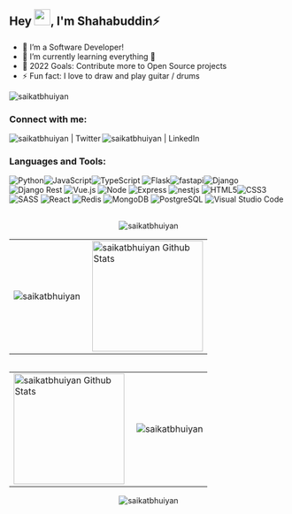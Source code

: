 <!-- ### Hi there, I'm Shahabuddin Bhuiyan // [(saikat)][website] 👋 -->
## Hey <img src="https://github.com/TheDudeThatCode/TheDudeThatCode/blob/master/Assets/Hi.gif" width="29px">, I'm Shahabuddin⚡️
<!-- ### Hi there, I'm Md. Shahabuddin Bhuiyan 
## I'm a Software Developer! -->

<!-- - 🔭 I’m currently working in Gigalogy Ltd! -->
- 🔭 I’m a Software Developer!
- 🌱 I’m currently learning everything 🤣
- 🥅 2022 Goals: Contribute more to Open Source projects
- ⚡ Fun fact: I love to draw and play guitar / drums

<p align="left"> <img src="https://komarev.com/ghpvc/?username=saikatbhuiyan&label=Profile%20views&color=0e75b6&style=flat" alt="saikatbhuiyan" /> </p>

### Connect with me:

<!-- [<img align="left" alt="saikatbhuiyan.me" width="22px" src="https://raw.githubusercontent.com/iconic/open-iconic/master/svg/globe.svg" />][website] -->
[<img align="left" alt="saikatbhuiyan | Twitter" src="https://img.shields.io/badge/Twitter-1DA1F2?style=for-the-badge&logo=twitter&logoColor=white" />][twitter]
[<img align="left" alt="saikatbhuiyan | LinkedIn" src="https://img.shields.io/badge/LinkedIn-0077B5?style=for-the-badge&logo=linkedin&logoColor=white" />][linkedin]

<br />

### Languages and Tools:
<!-- [<img align="left" alt="Visual Studio Code" width="26px" src="https://raw.githubusercontent.com/github/explore/80688e429a7d4ef2fca1e82350fe8e3517d3494d/topics/visual-studio-code/visual-studio-code.png" />]()
[<img align="left" alt="HTML5" width="26px" src="https://raw.githubusercontent.com/github/explore/80688e429a7d4ef2fca1e82350fe8e3517d3494d/topics/html/html.png" />]()
[<img align="left" alt="Django" width="26px" src="https://github.com/devicons/devicon/blob/master/icons/django/django-original.svg" />]()
[<img align="left" alt="CSS3" width="26px" src="https://raw.githubusercontent.com/github/explore/80688e429a7d4ef2fca1e82350fe8e3517d3494d/topics/css/css.png" />]()
[<img align="left" alt="JavaScript" width="26px" src="https://raw.githubusercontent.com/github/explore/80688e429a7d4ef2fca1e82350fe8e3517d3494d/topics/javascript/javascript.png" />]()
[<img align="left" alt="Python" width="26px" src="https://github.com/abranhe/programming-languages-logos/blob/master/src/python/python_128x128.png" />]()
[<img align="left" alt="Docker" width="26px" src="https://github.com/devicons/devicon/blob/master/icons/docker/docker-original.svg" />]()
[<img align="left" alt="Heroku" width="26px" src="https://github.com/devicons/devicon/blob/master/icons/heroku/heroku-original.svg" />]()
[<img align="left" alt="Postgresql" width="26px" src="https://github.com/devicons/devicon/blob/master/icons/postgresql/postgresql-original.svg" />]()
[<img align="left" alt="GraphQL" width="26px" src="https://raw.githubusercontent.com/github/explore/80688e429a7d4ef2fca1e82350fe8e3517d3494d/topics/graphql/graphql.png" />]()
[<img align="left" alt="SQL" width="26px" src="https://raw.githubusercontent.com/github/explore/80688e429a7d4ef2fca1e82350fe8e3517d3494d/topics/sql/sql.png" />]()
[<img align="left" alt="MySQL" width="26px" src="https://raw.githubusercontent.com/github/explore/80688e429a7d4ef2fca1e82350fe8e3517d3494d/topics/mysql/mysql.png" />]()
[<img align="left" alt="MongoDB" width="26px" src="https://raw.githubusercontent.com/github/explore/80688e429a7d4ef2fca1e82350fe8e3517d3494d/topics/mongodb/mongodb.png" />]()
[<img align="left" alt="Git" width="26px" src="https://raw.githubusercontent.com/github/explore/80688e429a7d4ef2fca1e82350fe8e3517d3494d/topics/git/git.png" />]()
[<img align="left" alt="GitHub" width="26px" src="https://raw.githubusercontent.com/github/explore/78df643247d429f6cc873026c0622819ad797942/topics/github/github.png" />]()
[<img align="left" alt="HTML5" width="26px" src="https://raw.githubusercontent.com/github/explore/80688e429a7d4ef2fca1e82350fe8e3517d3494d/topics/terminal/terminal.png" />]() -->


<img alt="Python" src="https://img.shields.io/badge/Python-blue?style=for-the-badge&logo=python&logoColor=FFD43B"/><img alt="JavaScript" src="https://img.shields.io/badge/javascript%20-%23323330.svg?&style=for-the-badge&logo=javascript&logoColor=%23F7DF1E"/><img alt="TypeScript" src="https://img.shields.io/badge/typescript%20-%23007ACC.svg?&style=for-the-badge&logo=typescript&logoColor=white"/>
<img alt="Flask" src="https://img.shields.io/badge/Flask-000000?style=for-the-badge&logo=flask&logoColor=white"/><img alt="fastapi" src="https://img.shields.io/badge/fastapi-109989?style=for-the-badge&logo=FASTAPI&logoColor=white"/><img alt="Django" src="https://img.shields.io/badge/Django-092E20?style=for-the-badge&logo=django&logoColor=green"/> 
<img alt="Django Rest" src="https://img.shields.io/badge/django%20rest-ff1709?style=for-the-badge&logo=django&logoColor=white"/>
<img alt="Vue.js" src="https://img.shields.io/badge/Vue.js-35495E?style=for-the-badge&logo=vuedotjs&logoColor=4FC08D"/>
<img alt="Node" src="https://img.shields.io/badge/Node.js-339933?style=for-the-badge&logo=nodedotjs&logoColor=white"/>
<img alt="Express" src="https://img.shields.io/badge/Express.js-000000?style=for-the-badge&logo=express&logoColor=white"/>
<img alt="nestjs" src="https://img.shields.io/badge/nestjs-E0234E?style=for-the-badge&logo=nestjs&logoColor=white"/>
<img alt="HTML5" src="https://img.shields.io/badge/html5%20-%23E34F26.svg?&style=for-the-badge&logo=html5&logoColor=white"/><img alt="CSS3" src="https://img.shields.io/badge/css3%20-%231572B6.svg?&style=for-the-badge&logo=css3&logoColor=white"/> 
<img alt="SASS" src="https://img.shields.io/badge/SASS%20-hotpink.svg?&style=for-the-badge&logo=SASS&logoColor=white"/>
<img alt="React" src="https://img.shields.io/badge/react%20-%2320232a.svg?&style=for-the-badge&logo=react&logoColor=%2361DAFB"/> 
<img alt="Redis" src="https://img.shields.io/badge/redis-%23DD0031.svg?&style=for-the-badge&logo=redis&logoColor=white"/>
<img alt="MongoDB" src="https://img.shields.io/badge/MongoDB-4EA94B?style=for-the-badge&logo=mongodb&logoColor=white"/>
<img alt="PostgreSQL" src="https://img.shields.io/badge/PostgreSQL-316192?style=for-the-badge&logo=postgresql&logoColor=white"/>
<img alt="Visual Studio Code" src="https://img.shields.io/badge/Visual%20Studio%20Code-0078d7.svg?&style=for-the-badge&logo=visual-studio-code&logoColor=white"/>
<br />
<br />


<div style="width: 100%;" align="center">
    <img  src="https://activity-graph.herokuapp.com/graph?username=saikatbhuiyan" alt="saikatbhuiyan" />
<!--         <img  src="https://activity-graph.herokuapp.com/graph?username=saikatbhuiyan&theme=minimal" alt="saikatbhuiyan" /> -->

</div>
  
<table width="100%">
  <tr>
    <td>
        <img align="left" src="https://github-readme-streak-stats.herokuapp.com/?user=saikatbhuiyan&hide_border=true&theme=material-palenight" alt="saikatbhuiyan" />
    </td>
    <td> 
     <img height="200em" align="right" alt="saikatbhuiyan Github Stats" src="https://github-readme-stats.vercel.app/api/top-langs/?username=saikatbhuiyan&layout=compact&theme=material-palenight&hide_border=true" />
    </td>
  </tr>
<table>

<table width="100%">
  <tr>
    <td>
        <img height="200em" align="left" alt="saikatbhuiyan Github Stats" src="https://github-readme-stats.vercel.app/api?username=saikatbhuiyan&show_icons=true&hide_border=true&count_private=true&theme=material-palenight" />
    </td>
    <td> 
        <img align="right"  src="https://github-profile-summary-cards.vercel.app/api/cards/profile-details?username=saikatbhuiyan&theme=vue" alt="saikatbhuiyan" />
  </tr>
<table>
  
<div style="width: 100%;" align="center">
    <img  src="https://github-profile-trophy.vercel.app/?username=saikatbhuiyan&hide_border=true&theme=material-palenight" alt="saikatbhuiyan" />
</div>
 
 
<!-- [website]: http://www.saikatbhuiyan.me/ -->
[twitter]: https://twitter.com/shaikot_bhuiyan
[linkedin]: https://www.linkedin.com/in/shahabuddinbhuiyan/
